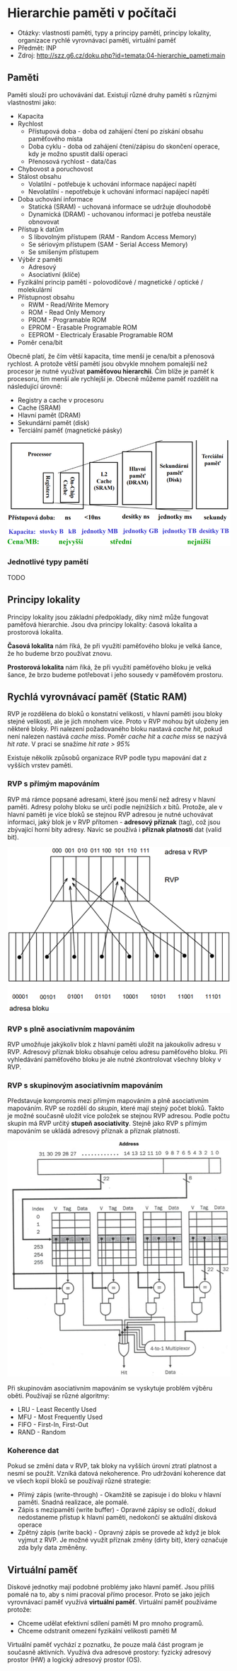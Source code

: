# Hierarchie paměti v počítači
- Otázky: vlastnosti paměti, typy a principy pamětí, principy lokality, organizace rychlé vyrovnávací paměti, virtuální paměť
- Předmět: INP
- Zdroj: http://szz.g6.cz/doku.php?id=temata:04-hierarchie_pameti:main

## Paměti
Paměti slouží pro uchovávání dat. Existují různé druhy pamětí s různými vlastnostmi jako:
- Kapacita
- Rychlost
    - Přístupová doba - doba od zahájení čtení po získání obsahu paměťového místa
    - Doba cyklu - doba od zahájení čtení/zápisu do skončení operace, kdy je možno spustit další operaci
    - Přenosová rychlost - data/čas
- Chybovost a poruchovost
- Stálost obsahu
    - Volatilní - potřebuje k uchování informace napájecí napětí
    - Nevolatilní - nepotřebuje k uchování informací napájecí napětí
- Doba uchování informace
    - Statická (SRAM) - uchovaná informace se udržuje dlouhodobě
    - Dynamická (DRAM) - uchovanou informaci je potřeba neustále obnovovat
- Přístup k datům
    - S libovolným přístupem (RAM - Random Access Memory)
    - Se sériovým přístupem (SAM - Serial Access Memory)
    - Se smíšeným přístupem
- Výběr z paměti
    - Adresový
    - Asociativní (klíče)
- Fyzikální princip pamětí - polovodičové / magnetické / optické / molekulární
- Přístupnost obsahu
    - RWM - Read/Write Memory
    - ROM - Read Only Memory
    - PROM - Programable ROM
    - EPROM - Erasable Programable ROM
    - EEPROM - Electricaly Erasable Programable ROM
- Poměr cena/bit

Obecně platí, že čím větší kapacita, tíme menší je cena/bit a přenosová rychlost. A protože větší pamětí jsou obvykle mnohem pomalejší než procesor je nutné využívat __paměťovou hierarchii__. Čím blíže je paměť k procesoru, tím menší ale rychlejší je. Obecně můžeme paměť rozdělit na následující úrovně:
- Registry a cache v procesoru
- Cache (SRAM)
- Hlavní pamět (DRAM)
- Sekundární pamět (disk)
- Terciální paměť (magnetické pásky)

![Hierarchie pamětí](./Images/04/hierarche_pameti.png)

### Jednotlivé typy pamětí
TODO

## Principy lokality
Principy lokality jsou základní předpoklady, díky nimž může fungovat paměťová hierarchie. Jsou dva principy lokality: časová lokalita a prostorová lokalita.

__Časová lokalita__ nám říká, že při využití paměťového bloku je velká šance, že ho budeme brzo používat znovu.

__Prostorová lokalita__ nám říká, že při využití paměťového bloku je velká šance, že brzo budeme potřebovat i jeho sousedy v paměťovém prostoru.

## Rychlá vyrovnávací paměť (Static RAM)
RVP je rozdělena do bloků o konstatní velikosti, v hlavní paměti jsou bloky stejné velikosti, ale je jich mnohem více. Proto v RVP mohou být uloženy jen některé bloky. Při nalezení požadovaného bloku nastavá _cache hit_, pokud není nalezen nastává _cache miss_. Poměr _cache hit_ a _cache miss_ se nazývá _hit rate_. V praci se snažíme _hit rate > 95%_

Existuje několik způsobů organizace RVP podle typu mapování dat z vyšších vrstev paměti.

### RVP s přímým mapováním
RVP má rámce popsané adresami, které jsou menší než adresy v hlavní paměti. Adresy polohy bloku se určí podle nejnižších _x_ bitů. Protože, ale v hlavní paměti je více bloků se stejnou RVP adresou je nutné uchovávat informaci, jaký blok je v RVP přítomen - __adresový příznak__ (tag), což jsou zbývající horní bity adresy. Navíc se používá i __příznak platnosti__ dat (valid bit).

![RVP s přímým mapováním](./Images/04/rvp_s_primym_mapovanim.png)

### RVP s plně asociativním mapováním
RVP umožňuje jakýkoliv blok z hlavní paměti uložit na jakoukoliv adresu v RVP. Adresový příznak bloku obsahuje celou adresu paměťového bloku. Při vyhledávání paměťového bloku je ale nutné zkontrolovat všechny bloky v RVP.

### RVP s skupinovým asociativním mapováním
Představuje kompromis mezi přímým mapováním a plně asociativním mapováním. RVP se rozdělí do _skupin_, které mají stejný počet bloků. Takto je možné současně uložit více položek se stejnou RVP adresou. Podle počtu skupin má RVP určitý __stupeň asociativity__. Stejně jako RVP s přímým mapováním se ukládá adresový příznak a příznak platnosti.

![RVP se skupinovým asociativním mapováním](./Images/04/rvp_s_skupinovym_mapovanim.png)

Při skupinovám asociativním mapováním se vyskytuje problém výběru oběti. Používají se různé algoritmy:
- LRU - Least Recently Used
- MFU - Most Frequently Used
- FIFO - First-In, First-Out
- RAND - Random

### Koherence dat
Pokud se změní data v RVP, tak bloky na vyšších úrovní ztratí platnost a nesmí se použít. Vzníká datová nekoherence. Pro udržování koherence dat ve všech kopií bloků se používají různé strategie:
- Přímý zápis (write-through) - Okamžitě se zapisuje i do bloku v hlavní paměti. Snadná realizace, ale pomalé.
- Zápis s mezipamětí (write buffer) - Opravné zápisy se odloží, dokud nedostaneme přístup k hlavní paměti, nedokončí se aktuální disková operace
- Zpětný zápis (write back) - Opravný zápis se provede až když je blok vyjmut z RVP. Je možné využít příznak změny (dirty bit), který označuje zda byly data změněny.

## Virtuální paměť
Diskové jednotky mají podobné problémy jako hlavní paměť. Jsou příliš pomalé na to, aby s nimi pracoval přímo procesor. Proto se jako jejich vyrovnávací paměť využívá __virtuální paměť__. Virtuální paměť používáme protože:
- Chceme udělat efektivní sdílení paměti M pro mnoho programů.
- Chceme odstranit omezení fyzikální velikosti paměti M

Virtuální paměť vychází z poznatku, že pouze malá část program je současně aktivních. Využívá dva adresové prostory: fyzický adresový prostor (HW) a logický adresový prostor (OS).
